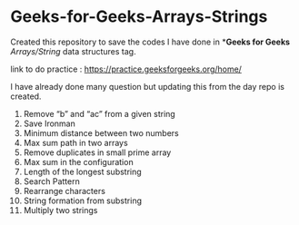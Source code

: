 # Geeks-for-Geeks-Arrays-Strings

Created this repository to save the codes I have done in ***Geeks for Geeks** *Arrays/String* data structures tag.

link to do practice : https://practice.geeksforgeeks.org/home/

I have already done many question but updating this from the day repo is created.


1. Remove “b” and “ac” from a given string
2. Save Ironman
3. Minimum distance between two numbers 
4. Max sum path in two arrays 
5. Remove duplicates in small prime array
6. Max sum in the configuration 
7. Length of the longest substring 
8. Search Pattern
9. Rearrange characters
10. String formation from substring 
11. Multiply two strings
